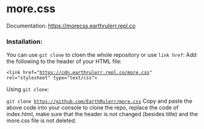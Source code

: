 # more.css
Documentation: https://morecss.earthrulerr.repl.co

### Installation:

You can use <code>git clone</code> to cloen the whole repository or use <code>link href</code>:
Add the following to the header of your HTML file:

<code>&lt;link href="https://cdn.earthrulerr.repl.co/more.css" rel="stylesheet" type="text/css"></code>

Using <code>git clone</code>:

<code>git clone https://github.com/EarthRulerr/more.css</code>
Copy and paste the above code into your console to clone the repo, replace the code of index.html, make sure that the header is not changed (besides title) and the more.css file is not deleted.
